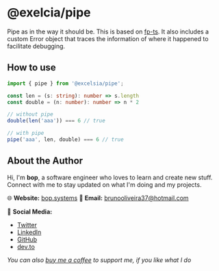 
# @exelcia/pipe

Pipe as in the way it should be. This is based on [fp-ts](https://github.com/gcanti/fp-ts). It also includes a custom
Error object that traces the information of where it happened to facilitate debugging.

## How to use

```typescript
import { pipe } from '@excelsia/pipe';

const len = (s: string): number => s.length
const double = (n: number): number => n * 2

// without pipe
double(len('aaa')) === 6 // true

// with pipe
pipe('aaa', len, double) === 6 // true
```

## **About the Author**

Hi, I'm **bop**, a software engineer who loves to learn and create new stuff. Connect with me to stay updated on what I'm doing and my projects.

🌐 **Website:** [bop.systems](https://bop.systems)
📧 **Email:** [brunooliveira37@hotmail.com](mailto:brunooliveira37@hotmail.com)

📱 **Social Media:**
  - [Twitter](https://twitter.com/original_bop)
  - [LinkedIn](https://www.linkedin.com/in/bruno-oliveira-de-paula-7175699a/)
  - [GitHub](https://github.com/brunoti)
  - [dev.to](https://dev.to/bop)

*You can also [buy me a coffee](https://www.buymeacoffee.com/bopdev) to support me, if you like what I do*

